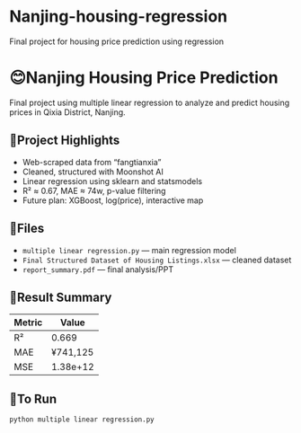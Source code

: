 # Nanjing-housing-regression
Final project for housing price prediction using regression
# 😊Nanjing Housing Price Prediction

Final project using multiple linear regression to analyze and predict housing prices in Qixia District, Nanjing.

## 🏁Project Highlights

- Web-scraped data from “fangtianxia”
- Cleaned, structured with Moonshot AI
- Linear regression using sklearn and statsmodels
- R² ≈ 0.67, MAE ≈ 74w, p-value filtering
- Future plan: XGBoost, log(price), interactive map

## 📁Files

- `multiple linear regression.py` — main regression model
- `Final Structured Dataset of Housing Listings.xlsx` — cleaned dataset
- `report_summary.pdf` — final analysis/PPT

## 🙆Result Summary

| Metric | Value     |
|--------|-----------|
| R²     | 0.669     |
| MAE    | ¥741,125  |
| MSE    | 1.38e+12  |

## 🏃To Run

```bash
python multiple linear regression.py
